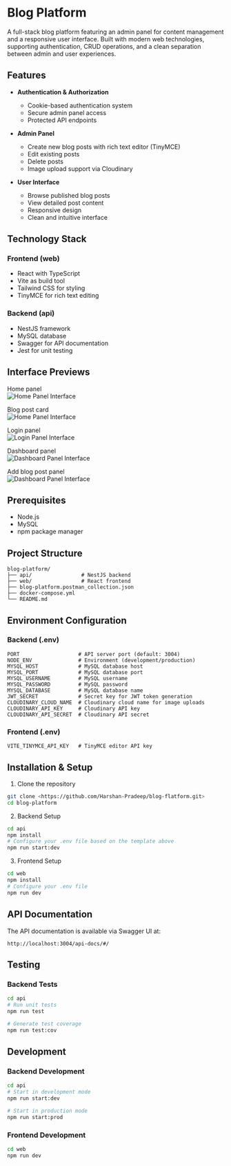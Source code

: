 # Blog Platform

A full-stack blog platform featuring an admin panel for content management and a responsive user interface. Built with modern web technologies, supporting authentication, CRUD operations, and a clean separation between admin and user experiences.

## Features

- **Authentication & Authorization**
  - Cookie-based authentication system
  - Secure admin panel access
  - Protected API endpoints

- **Admin Panel**
  - Create new blog posts with rich text editor (TinyMCE)
  - Edit existing posts
  - Delete posts
  - Image upload support via Cloudinary

- **User Interface**
  - Browse published blog posts
  - View detailed post content
  - Responsive design
  - Clean and intuitive interface

## Technology Stack

### Frontend (web)
- React with TypeScript
- Vite as build tool
- Tailwind CSS for styling
- TinyMCE for rich text editing

### Backend (api)
- NestJS framework
- MySQL database
- Swagger for API documentation
- Jest for unit testing

## Interface Previews

Home panel  
![Home Panel Interface](./web/src/assets/home-1.png)

Blog post card  
![Home Panel Interface](./web/src/assets/home-2.png)

Login panel  
![Login Panel Interface](./web/src/assets/login.png)

Dashboard panel  
![Dashboard Panel Interface](./web/src/assets/dashboard-1.png)

Add blog post panel  
![Dashboard Panel Interface](./web/src/assets/dashboard-2.png)


## Prerequisites

- Node.js
- MySQL
- npm package manager

## Project Structure

```
blog-platform/
├── api/                # NestJS backend
├── web/                # React frontend
├── blog-platform.postman_collection.json
├── docker-compose.yml
└── README.md
```

## Environment Configuration

### Backend (.env)
```
PORT                   # API server port (default: 3004)
NODE_ENV               # Environment (development/production)
MYSQL_HOST             # MySQL database host
MYSQL_PORT             # MySQL database port
MYSQL_USERNAME         # MySQL username
MYSQL_PASSWORD         # MySQL password
MYSQL_DATABASE         # MySQL database name
JWT_SECRET             # Secret key for JWT token generation
CLOUDINARY_CLOUD_NAME  # Cloudinary cloud name for image uploads
CLOUDINARY_API_KEY     # Cloudinary API key
CLOUDINARY_API_SECRET  # Cloudinary API secret
```

### Frontend (.env)
```
VITE_TINYMCE_API_KEY   # TinyMCE editor API key
```

## Installation & Setup

1. Clone the repository
```bash
git clone <https://github.com/Harshan-Pradeep/blog-flatform.git>
cd blog-platform
```

2. Backend Setup
```bash
cd api
npm install
# Configure your .env file based on the template above
npm run start:dev
```

3. Frontend Setup
```bash
cd web
npm install
# Configure your .env file
npm run dev
```

## API Documentation

The API documentation is available via Swagger UI at:
```
http://localhost:3004/api-docs/#/
```

## Testing

### Backend Tests
```bash
cd api
# Run unit tests
npm run test

# Generate test coverage
npm run test:cov
```

## Development

### Backend Development
```bash
cd api
# Start in development mode
npm run start:dev

# Start in production mode
npm run start:prod
```

### Frontend Development
```bash
cd web
npm run dev
```
